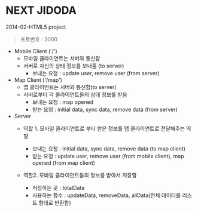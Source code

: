 # NEXT JIDODA

2014-02-HTML5 project
>포트번호 : 3000

- Mobile Client ('/')
  - 모바일 클라이언트는 서버와 통신함
  - 서버로 자신의 상태 정보를 보내줌 (to server)
    - 보내는 요청 : update user, remove user (from server)
- Map Client ('/map')
  - 맵 클라이언트는 서버와 통신함(to server)
  - 서버로부터 각 클라이언트들의 상태 정보를 받음
    - 보내는 요청 : map opened
    - 받는 요청 : initial data, sync data, remove data (from server)
- Server
  - 역할 1. 모바일 클라이언트로 부터 받은 정보를 맵 클라이언트로 전달해주는 역할
    - 보내는 요청 : initial data, sync data, remove data (to map client)
    - 받는 요청 : update user, remove user (from mobile client), map opened (from map client)

  - 역할2. 모바일 클라이언트들의 정보를 받아서 저장함
    - 저장하는 곳 : totalData
    - 사용하는 함수 : updateData, removeData, allData(전체 데이터를 리스트 형태로 반환함)
    

